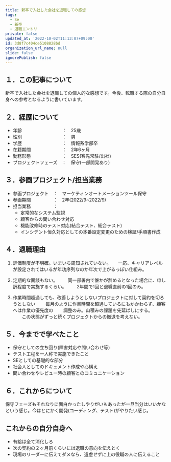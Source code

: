 ```yaml
---
title: 新卒で入社した会社を退職しての感想
tags:
  - Se
  - 新卒
  - 退職エントリ
private: false
updated_at: '2022-10-02T11:13:07+09:00'
id: 3d8f7c404ce5108828bd
organization_url_name: null
slide: false
ignorePublish: false
---
```

## １．この記事について

新卒で入社した会社を退職しての個人的な感想です。今後、転職する際の自分自身への参考となるように書いています。

## ２．経歴について

- 年齢　　　　　　　　　：　25歳
- 性別　　　　　　　　　：　男
- 学歴　　　　　　　　　：　情報系学部卒
- 在籍期間　　　　　　　：　2年6ヶ月
- 勤務形態　　　　　　　：　SES(客先常駐/出社)
- プロジェクトフェーズ　：　保守(一部開発あり)

## ３．参画プロジェクト/担当業務

- 参画プロジェクト　：　マーケティンオートメーションツール保守
- 参画期間　　　　　：　2年(2022/9~2022/9)
- 担当業務　　　　　：　
  -  定常的なシステム監視
  -  顧客からの問い合わせ対応
  -  機能改修時のテスト対応(結合テスト、総合テスト)
  -  インシデント恒久対応としての本番設定変更のための検証/手順書作成

## ４．退職理由

1. 評価制度が不明確。いまいち周知されていない。
　 一応、キャリアレベルが設定されてはいるが年功序列なのか年次で上がるっぽい仕組み。

2. 定期的な面談もない。
　　同一部署内で誰かが辞めるとなった場合に、申し訳程度で実施するくらい。
　　2年間で1回と退職直前の1回のみ。

3. 作業時間超過しても、改善しようとしないプロジェクトに対して契約を切ろうとしない
　　毎月のように作業時間を超過しているにもかかわらず、顧客へは作業の優先度の
　　調整のみ。山積みの課題を先延ばしにする。
　　この状態がずっと続くプロジェクトからの撤退を考えない。

## ５．今までで学べたこと

- 保守としての立ち回り(障害対応や問い合わせ等)
- テスト工程を一人称で実施できたこと
- SEとしての基礎的な部分
- 社会人としてのドキュメント作成や心構え
- 問い合わせやレビュー時の顧客とのコミュニケーション

## ６．これからについて

保守フェーズもそれなりに面白かったしやりがいもあったが一旦当分はいいかなという感じ。今はとにかく開発(コーディング、テスト)がやりたい感じ。

## これからの自分自身へ

- 有給は全て消化しろ
- 次の契約の２ヶ月前くらいには退職の意向を伝えとく
- 現場のリーダーに伝えてダメなら、遠慮せずに上の役職の人に伝えること
　　
